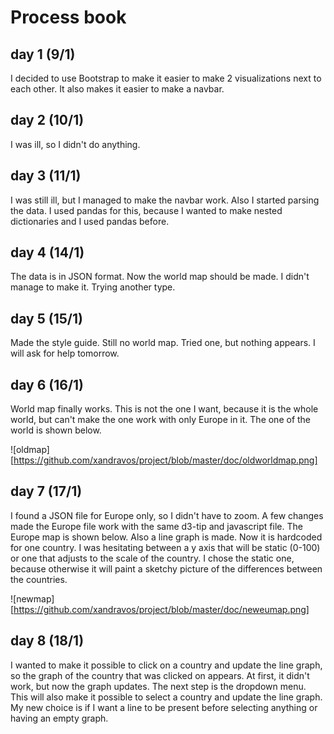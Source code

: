 # Process book

## day 1 (9/1)
I decided to use Bootstrap to make it easier to make 2 visualizations next to
each other. It also makes it easier to make a navbar.

## day 2 (10/1)
I was ill, so I didn't do anything.

## day 3 (11/1)
I was still ill, but I managed to make the navbar work. Also I started parsing
the data. I used pandas for this, because I wanted to make nested dictionaries
and I used pandas before.

## day 4 (14/1)
The data is in JSON format. Now the world map should be made. I didn't manage
to make it. Trying another type.

## day 5 (15/1)
Made the style guide. Still no world map. Tried one, but nothing appears. I will
ask for help tomorrow.

## day 6 (16/1)
World map finally works. This is not the one I want, because it is the whole
world, but can't make the one work with only Europe in it. The one of the
world is shown below.

![oldmap][https://github.com/xandravos/project/blob/master/doc/oldworldmap.png]

## day 7 (17/1)
I found a JSON file for Europe only, so I didn't have to zoom. A few changes
made the Europe file work with the same d3-tip and javascript file. The Europe
map is shown below. Also a line graph is made. Now it is hardcoded for one
country. I was hesitating between a y axis that will be static (0-100) or
one that adjusts to the scale of the country. I chose the static one, because
otherwise it will paint a sketchy picture of the differences between the
countries.

![newmap][https://github.com/xandravos/project/blob/master/doc/neweumap.png]

## day 8 (18/1)
I wanted to make it possible to click on a country and update the line graph, so
the graph of the country that was clicked on appears. At first, it didn't work,
but now the graph updates. The next step is the dropdown menu. This will also
make it possible to select a country and update the line graph. My new
choice is if I want a line to be present before selecting anything or having
an empty graph.
